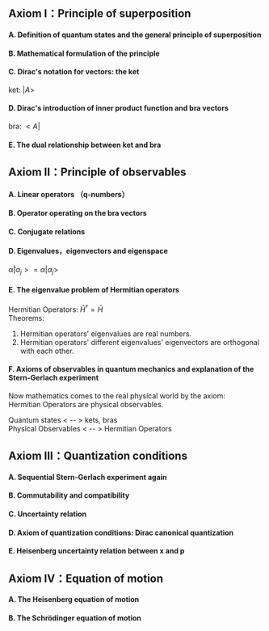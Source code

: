 ## Axiom I：Principle of superposition
#### A.  Definition of quantum states and the general principle of superposition
#### B.  Mathematical formulation of the principle
#### C.  Dirac's notation for vectors:  the ket
ket: $|A>$  
#### D.  Dirac's introduction of inner product function and bra vectors
bra: $<A|$
#### E.  The dual relationship between ket and bra

## Axiom II：Principle of observables
#### A.  Linear operators （q-numbers）
#### B.  Operator operating on the bra vectors
#### C.  Conjugate relations
#### D.  Eigenvalues，eigenvectors and eigenspace
$\hat{\alpha}|\alpha_j> = \alpha|\alpha_j>$

#### E.  The eigenvalue problem of Hermitian operators
Hermitian Operators: $\hat{H}^\dagger = \hat{H}$  
Theorems:  
1. Hermitian operators' eigenvalues are real numbers.  
2. Hermitian operators' different eigenvalues' eigenvectors are orthogonal with each other.  

#### F.  Axioms of observables in quantum mechanics and explanation of the Stern-Gerlach experiment
Now mathematics comes to the real physical world by the axiom:  
Hermitian Operators are physical observables.  

Quantum states < -- > kets, bras  
Physical Observables < -- > Hermitian Operators  

## Axiom III：Quantization conditions
#### A.  Sequential Stern-Gerlach experiment again
#### B.  Commutability and compatibility
#### C.  Uncertainty relation
#### D.  Axiom of quantization conditions: Dirac canonical quantization
#### E.  Heisenberg uncertainty relation between x and p

## Axiom IV：Equation of motion
#### A.  The Heisenberg equation of motion
#### B.  The Schrödinger equation of motion
